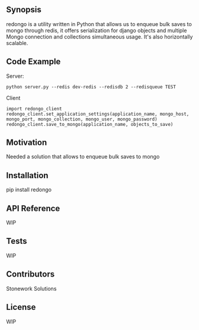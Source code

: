 ## Synopsis

redongo is a utility written in Python that allows us to enqueue bulk saves to mongo through redis, it offers serialization for django objects and multiple Mongo connection and collections simultaneous usage. It's also horizontally scalable.

## Code Example

Server:

```
python server.py --redis dev-redis --redisdb 2 --redisqueue TEST
```

Client

```
import redongo_client
redongo_client.set_application_settings(application_name, mongo_host, mongo_port, mongo_collection, mongo_user, mongo_password)
redongo_client.save_to_mongo(application_name, objects_to_save)
```

## Motivation

Needed a solution that allows to enqueue bulk saves to mongo

## Installation

pip install redongo

## API Reference

WIP

## Tests

WIP

## Contributors

Stonework Solutions

## License

WIP
